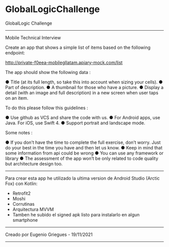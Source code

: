 # GlobalLogicChallenge

GlobalLogic Challenge

*********************************************************************************************

Mobile Technical Interview

Create an app that shows a simple list of items based on the following endpoint:

http://private-f0eea-mobilegllatam.apiary-mock.com/list

The app should show the following data :

● Title (at its full length, so take this into account when sizing your cells).
● Part of description.
● A thumbnail for those who have a picture.
● Display a detail (with an image and full description) in a new screen when user
taps on an item.

To do this please follow this guidelines :

● Use github as VCS and share the code with us.
● For Android apps, use Java. For iOS, use Swift 4.
● Support portrait and landscape mode.

Some notes :

● If you don’t have the time to complete the full exercise, don’t worry. Just do your
best in the time you have and then let us know.
● Keep in mind that some information from api could be wrong
● You can use any framework or library
● The assessment of the app won’t be only related to code quality but architecture
design too.

*********************************************************************************************

Para crear esta app he utilizado la ultima version de Android Studio (Arctic Fox) con Kotlin:
- Retrofit2
- Moshi
- Corrutinas
- Arquitectura MVVM
- Tamben he subido el signed apk listo para instalarlo en algun smartphone

*********************************************************************************************

Creado por Eugenio Griegues - 19/11/2021

*********************************************************************************************

